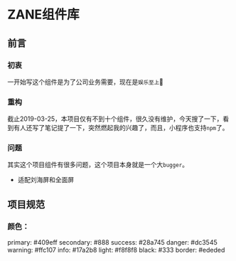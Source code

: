 # ZANE组件库
## 前言
### 初衷
一开始写这个组件是为了公司业务需要，现在是`娱乐至上`:nail_care:

### 重构
截止2019-03-25，本项目仅有不到十个组件，很久没有维护，今天搜了一下，看到有人还写了笔记提了一下，突然燃起我的兴趣了，而且，小程序也支持`npm`了。

### 问题
其实这个项目组件有很多问题，这个项目本身就是一个大`bugger`。
- 适配刘海屏和全面屏

## 项目规范
### 颜色：
primary: #409eff
secondary: #888
success: #28a745
danger: #dc3545
warning: #ffc107
info: #17a2b8
light: #f8f8f8
black: #333
border: #ededed


